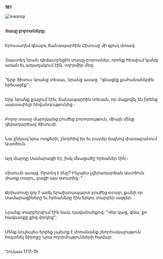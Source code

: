 **181**

![mesrop](https://volamar.ru/audio_video/foto/01/detbible/B378.BMP)

\
**Տասը բորոտները:**

\
Երուսաղեմ գնալու ճանապարհին Հիսուսը մի գյուղ մտավ։

\
3այստեղ նրան դիմաւորեցին տասը բորոտներ, որոնք հեռվում կանգ առան եւ աղաղակում էին. ողորմիր մեզ:

\
"Երբ Յիսուս նրանց տեսաւ, նրանց ասաց. "գնացէք քահանաներին երեւացէք":

\
Երբ նրանք քայլում էին, ճանապարհին տեսան, որ մաքրվել են իրենց սարսափելի հիվանդությունից ։

\
Բոլոր տասը մարդկանց բուժեց բորոտություն, միայն մեկը վերադարձավ Յիսուսի.

\
Նա ընկավ նրա ոտքերի, շնորհիվ իր եւ բարձր ձայնով փառաբանում Աստծուն.

\
Այդ մարդը Սամարացի էր, իսկ մնացածը հրեաներ էին ։

\
Հիսուսն ասաց. Որտեղ է ինը? Ինչպես չվերադարձան Աստծուն փառք տալու, բացի այս օտարից ։"

\
Քրիստոսը կոչ է արել երախտապարտ բուժեց օտար, քանի որ Սամարացիները եւ հրեաները էին երկու տարբեր ազգեր.

\
Նրանք տարբերվում էին նաև դավանանքով։ "Վեր կաց, գնա, քո հավատքը քեզ փրկեց":

\
Մենք նույնպես երբեք չպետք է մոռանանք շնորհակալություն հայտնել Տիրոջը Նրա ողորմությունների համար:

\
Ղուկաս 17.11-19
